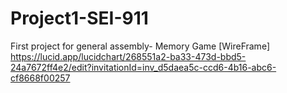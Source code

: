 # Project1-SEI-911
First project for general assembly- Memory Game
[WireFrame] https://lucid.app/lucidchart/268551a2-ba33-473d-bbd5-24a7672ff4e2/edit?invitationId=inv_d5daea5c-ccd6-4b16-abc6-cf8668f00257
